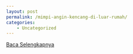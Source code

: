 ```yaml
---
layout: post
permalink: /mimpi-angin-kencang-di-luar-rumah/
categories:
    - Uncategorized
---
```


[Baca Selengkapnya](/05)